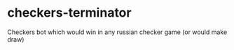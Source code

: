 # checkers-terminator
 Checkers bot which would win in any russian checker game (or would make draw)
